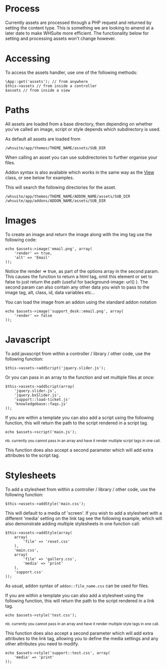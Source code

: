 # Process

Currently assets are processed through a PHP request and returned by setting the content type. This is something we are looking to amend at a later date to make WHSuite more efficient. The functionality below for setting and processing assets won't change however.

# Accessing

To access the assets handler, use one of the following methods:

	\App::get('assets'); // from anywhere
	$this->assets // from inside a controller
	$assets // from inside a view
	
# Paths

All assets are loaded from a base directory, then depending on whether you've called an image, script or style depends which subdirectory is used.

As default all assets are loaded from 

	/whsuite/app/themes/THEME_NAME/assets/SUB_DIR
	
When calling an asset you can use subdirectories to further organise your files.

Addon syntax is also available which works in the same way as the [View](/Developer/Core/View) class, or see below for examples.

This will search the following directories for the asset.

	/whsuite/app/themes/THEME_NAME/ADDON_NAME/assets/SUB_DIR
	/whsuite/app/addons/ADDON_NAME/assets/SUB_DIR
	
# Images

To create an image and return the image along with the img tag use the following code:
   
	echo $assets->image('email.png', array(
    	'render' => true,
    	'alt' => 'Email'
	));


Notice the render => true, as part of the options array in the second param. This causes the function to return a html tag, omit this element or set to false to just return the path (useful for background-image: url() ). The second param can also contain any other data you wish to pass to the image tag, alt, class, id, data variables etc...

You can load the image from an addon using the standard addon notation
    
	echo $assets->image('support_desk::email.png', array(
    	'render' => false
	));


# Javascript

To add javascript from within a controller / library / other code, use the following function:
  
	$this->assets->addScript('jquery.slider.js');

Or you can pass in an array to the function and set multiple files at once:
   
	$this->assets->addScript(array(
    	'jquery.slider.js',
    	'jquery.bxSlider.js',
    	'support::load-ticket.js'
    	'knowledgebase::faqs.js'
	));


If you are within a template you can also add a script using the following function, this will return the path to the script rendered in a script tag.
    
	echo $assets->script('main.js');

<sup>nb. currently you cannot pass in an array and have it render multiple script tags in one call.</sup> 

This function does also accept a second parameter which will add extra attributes to the script tag.

# Stylesheets

To add a stylesheet from within a controller / library / other code, use the following function:
    
	$this->assets->addStyle('main.css');

This will default to a media of 'screen'. If you wish to add a stylesheet with a different 'media' setting on the link tag see the following example, which will also demonstrate adding multiple stylesheets in one function call:
    
	$this->assets->addStyle(array(
    	array(
        	'file' => 'reset.css'
    	),
    	'main.css',
    	array(
        	'file' => 'gallery.css',
        	'media' => 'print'
    	),
    	'support.css'
	));

As usual, addon syntax of `addon::file_name.css` can be used for files.

If you are within a template you can also add a stylesheet using the following function, this will return the path to the script rendered in a link tag.
  
	echo $assets->style('test.css');

<sup>nb. currently you cannot pass in an array and have it render multiple style tags in one call.</sup> 

This function does also accept a second parameter which will add extra attributes to the link tag, allowing you to define the media settings and any other attributes you need to modify.
 
	echo $assets->style('support::test.css', array(
    	'media' => 'print'
	));